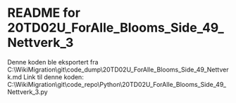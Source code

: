 # README for 20TD02U_ForAlle_Blooms_Side_49_Nettverk_3
Denne koden ble eksportert fra C:\WikiMigration\git\code_dump\20TD02U_ForAlle_Blooms_Side_49_Nettverk.md
Link til denne koden: C:\WikiMigration\git\code_repo\Python\20TD02U_ForAlle_Blooms_Side_49_Nettverk_3.py
